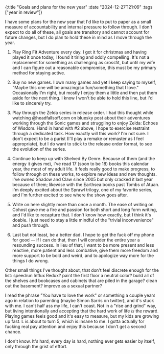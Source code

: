 {:title "Goals and plans for the new year"
 :date "2024-12-27T21:09"
 :tags ["year in review"]}

I have some plans for the new year that I'd like to put to paper as a small measure of accountability and internal pressure to follow through. I don't expect to do all of these, all goals are transitory and cannot account for future changes, but I do plan to hold these in mind as I move through the year.

1. Play Ring Fit Adventure every day. I got it for christmas and having played it once today, I found it tiring and oddly compelling. It's not a replacement for something as challenging as crossfit, but until my wife and I can figure out a reasonable compromise, this must be my primary method for staying active.

2. Buy no new games. I own many games and yet I keep saying to myself, "Maybe this one will be amazing/so fun/something that I love." Occasionally I'm right, but mostly I enjoy them a little and then put them aside for the next thing. I know I won't be able to hold this line, but I'd like to sincerely try.

3. Play through the Zelda series in release order. I had this thought while watching @headfallsoff.com on bluesky post about their adventures working through the Sonic games and struggling to enjoy Zelda: Echoes of Wisdom. Hand in hand with #2 above, I hope to exercise restraint through a dedicated task. How exactly will this work? I'm not sure. I don't expect to be a purist (I'll play a remake or remaster as I feel appropriate), but I do want to stick to the release order format, to see the evolution of the series.

4. Continue to keep up with Shelved By Genre. Because of them (and the energy it gives me), I've read 17 (soon to be 18) books this calendar year, the most of my adult life. It feels really good to make progress, to follow through on these works, to explore new ideas and new thoughts. I've owned Shadow and Claw since 2005 but only cracked it last year because of them; likewise with the Earthsea books past Tombs of Atuan. I'm deeply excited about the Sprawl trilogy, one of my favorite series, and I'm further excited to see where the show goes after.

5. Write on here slightly more than once a month. The ease of writing on Cohost gave me a fire and passion for both short and long form writing, and I'd like to recapture that. I don't know how exactly, but I think it's doable. I just need to stay a little mindful of the "trivial inconvenience" and push through.

6. Last but not least, be a better dad. I hope to get the fuck off my phone for good — if I can do that, then I will consider the entire year a resounding success. In lieu of that, I want to be more present and less reactive, more patient and less combative, give them more freedom and more support to be bold and weird, and to apologize way more for the things I do wrong.

Other small things I've thought about, that don't feel discrete enough for the list: speedrun Influx Redux? paint the first floor a neutral color? build all of the shelves and bookcases and cabinets that are piled in the garage? clean out the basement? improve as a sexual partner?

I read the phrase "You have to love the work" or something a couple years ago in relation to parenting (maybe Simon Sarris on twitter), and it's stuck with me. I can't half ass my life, I can't coast. Not in a "rise and grind" way, but living intentionally and accepting that the hard work of life _is_ the reward. Playing games feels good and it's easy to measure, but my kids are growing up fast. L is about to turn 5, which is insane to me. I gotta actually for fucking real pay attention and enjoy this because I don't get a second chance.

I don't know. It's hard, every day is hard, nothing ever gets easier by itself, only through the grist of effort.